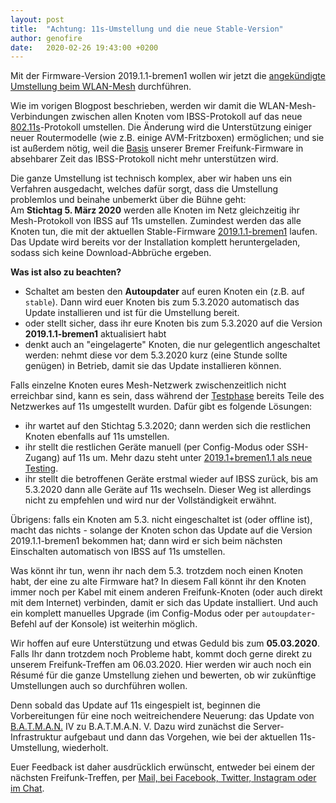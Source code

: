 ```yaml
---
layout: post
title:  "Achtung: 11s-Umstellung und die neue Stable-Version"
author: genofire
date:   2020-02-26 19:43:00 +0200
---
```


Mit der Firmware-Version 2019.1.1-bremen1 wollen wir jetzt die [angekündigte Umstellung beim WLAN-Mesh](/blog/2020/01/23/wechsel-von-ibss-zu-11s.html) durchführen.

Wie im vorigen Blogpost beschrieben, werden wir damit die WLAN-Mesh-Verbindungen zwischen allen Knoten vom IBSS-Protokoll auf das neue [802.11s](https://de.wikipedia.org/wiki/IEEE_802.11s)-Protokoll umstellen.
Die Änderung wird die Unterstützung einiger neuer Routermodelle (wie z.B. einige AVM-Fritzboxen) ermöglichen;
und sie ist außerdem nötig, weil die [Basis](https://wiki.freifunk.net/Gluon) unserer Bremer Freifunk-Firmware in absehbarer Zeit das IBSS-Protokoll nicht mehr unterstützen wird.

Die ganze Umstellung ist technisch komplex, aber wir haben uns ein Verfahren ausgedacht, welches dafür sorgt, dass die Umstellung problemlos und beinahe unbemerkt über die Bühne geht:  
Am **Stichtag 5. März 2020** werden alle Knoten im Netz gleichzeitig ihr Mesh-Protokoll von IBSS auf 11s umstellen.
Zumindest werden das alle Knoten tun, die mit der aktuellen Stable-Firmware [2019.1.1-bremen1](https://wiki.ffhb.de/Firmware/Changelog#freifunk-bremen-versionen_2019-1-1-bremen1) laufen. Das Update wird bereits vor der Installation komplett heruntergeladen, sodass sich keine Download-Abbrüche ergeben.

**Was ist also zu beachten?**
- Schaltet am besten den **Autoupdater** auf euren Knoten ein (z.B. auf `stable`). Dann wird euer Knoten bis zum 5.3.2020 automatisch das Update installieren und ist für die Umstellung bereit.
- oder stellt sicher, dass ihr eure Knoten bis zum 5.3.2020 auf die Version **2019.1.1-bremen1** aktualisiert habt
- denkt auch an "eingelagerte" Knoten, die nur gelegentlich angeschaltet werden: nehmt diese vor dem 5.3.2020 kurz (eine Stunde sollte genügen) in Betrieb, damit sie das Update installieren können.

Falls einzelne Knoten eures Mesh-Netzwerk zwischenzeitlich nicht erreichbar sind, kann es sein,
dass während der [Testphase](/blog/2020/01/23/wechsel-von-ibss-zu-11s.html) bereits Teile des Netzwerkes auf 11s umgestellt wurden.
Dafür gibt es folgende Lösungen:
- ihr wartet auf den Stichtag 5.3.2020; dann werden sich die restlichen Knoten ebenfalls auf 11s umstellen.
- ihr stellt die restlichen Geräte manuell (per Config-Modus oder SSH-Zugang) auf 11s um. Mehr dazu steht unter [2019.1+bremen1.1 als neue Testing](/blog/2020/01/23/wechsel-von-ibss-zu-11s.html).
- ihr stellt die betroffenen Geräte erstmal wieder auf IBSS zurück, bis am 5.3.2020 dann alle Geräte auf 11s wechseln.
    Dieser Weg ist allerdings nicht zu empfehlen und wird nur der Vollständigkeit erwähnt.

Übrigens: falls ein Knoten am 5.3. nicht eingeschaltet ist (oder offline ist), macht das nichts - solange der Knoten schon das Update auf die Version 2019.1.1-bremen1 bekommen hat; dann wird er sich beim nächsten Einschalten automatisch von IBSS auf 11s umstellen.

Was könnt ihr tun, wenn ihr nach dem 5.3. trotzdem noch einen Knoten habt, der eine zu alte Firmware hat?
In diesem Fall könnt ihr den Knoten immer noch per Kabel mit einem anderen Freifunk-Knoten (oder auch direkt mit dem Internet) verbinden, damit er sich das Update installiert.
Und auch ein komplett manuelles Upgrade (im Config-Modus oder per `autoupdater`-Befehl auf der Konsole) ist weiterhin möglich.

Wir hoffen auf eure Unterstützung und etwas Geduld bis zum **05.03.2020**.
Falls Ihr dann trotzdem noch Probleme habt, kommt doch gerne direkt zu unserem Freifunk-Treffen am 06.03.2020.
Hier werden wir auch noch ein Ré­su­mé für die ganze Umstellung ziehen und bewerten, ob wir zukünftige Umstellungen auch so durchführen wollen.

Denn sobald das Update auf 11s eingespielt ist, beginnen die Vorbereitungen für eine noch weitreichendere Neuerung:
das Update von [B.A.T.M.A.N.](https://www.open-mesh.org/projects/open-mesh/wiki) IV zu B.A.T.M.A.N. V.
Dazu wird zunächst die Server-Infrastruktur aufgebaut und dann das Vorgehen, wie bei der aktuellen 11s-Umstellung, wiederholt.

Euer Feedback ist daher ausdrücklich erwünscht, entweder bei einem der nächsten Freifunk-Treffen, per [Mail, bei Facebook, Twitter, Instagram oder im Chat](/kontakt.html).
